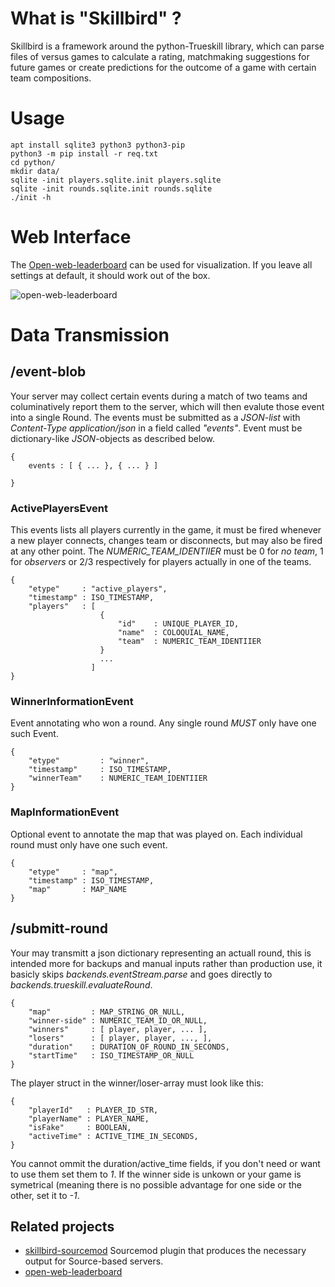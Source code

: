 # What is "Skillbird" ?
Skillbird is a framework around the python-Trueskill library, which can parse files of versus games to calculate a rating, matchmaking suggestions for future games or create predictions for the outcome of a game with certain team compositions.

# Usage

    apt install sqlite3 python3 python3-pip
    python3 -m pip install -r req.txt
    cd python/
    mkdir data/
    sqlite -init players.sqlite.init players.sqlite
    sqlite -init rounds.sqlite.init rounds.sqlite
    ./init -h

# Web Interface
The [Open-web-leaderboard](https://github.com/FAUSheppy/open-web-leaderboard) can be used for visualization. If you leave all settings at default, it should work out of the box.

![open-web-leaderboard](https://media.atlantishq.de/leaderboard-github-picture.png)


# Data Transmission
## /event-blob
Your server may collect certain events during a match of two teams and columinatively report them to the server, which will then evalute those event into a single Round. The events must be submitted as a *JSON-list* with *Content-Type application/json* in a field called *"events"*. Event must be dictionary-like *JSON*-objects as described below.

    {
        events : [ { ... }, { ... } ]

    }

### ActivePlayersEvent
This events lists all players currently in the game, it must be fired whenever a new player connects, changes team or disconnects, but may also be fired at any other point. The *NUMERIC_TEAM_IDENTIIER* must be 0 for *no team*, 1 for *observers* or 2/3 respectively for players actually in one of the teams.

    {
        "etype"     : "active_players",
        "timestamp" : ISO_TIMESTAMP,
        "players"   : [
                        {
                            "id"    : UNIQUE_PLAYER_ID,
                            "name"  : COLOQUIAL_NAME,
                            "team"  : NUMERIC_TEAM_IDENTIIER
                        }
                        ...
                      ]
    }

### WinnerInformationEvent
Event annotating who won a round. Any single round *MUST* only have one such Event.

    {
        "etype"         : "winner",
        "timestamp"     : ISO_TIMESTAMP,
        "winnerTeam"    : NUMERIC_TEAM_IDENTIIER
    }

### MapInformationEvent
Optional event to annotate the map that was played on. Each individual round must only have one such event.

    {
        "etype"     : "map",
        "timestamp" : ISO_TIMESTAMP,
        "map"       : MAP_NAME
    }

## /submitt-round
Your may transmitt a json dictionary representing an actuall round, this is intended more for backups and manual inputs rather than production use, it basicly skips *backends.eventStream.parse* and goes directly to *backends.trueskill.evaluateRound*.

    {
        "map"         : MAP_STRING_OR_NULL,
        "winner-side" : NUMERIC_TEAM_ID_OR_NULL,
        "winners"     : [ player, player, ... ],
        "losers"      : [ player, player, ..., ],
        "duration"    : DURATION_OF_ROUND_IN_SECONDS,
        "startTime"   : ISO_TIMESTAMP_OR_NULL
    }

The player struct in the winner/loser-array must look like this:

    {
        "playerId"   : PLAYER_ID_STR,
        "playerName" : PLAYER_NAME,
        "isFake"     : BOOLEAN,
        "activeTime" : ACTIVE_TIME_IN_SECONDS,
    }

You cannot ommit the duration/active\_time fields, if you don't need or want to use them set them to *1*. If the winner side is unkown or your game is symetrical (meaning there is no possible advantage for one side or the other, set it to *-1*.

## Related projects
- [skillbird-sourcemod](https://github.com/FAUSheppy/skillbird-sourcemod) Sourcemod plugin that produces the necessary output for Source-based servers.
- [open-web-leaderboard](https://github.com/FAUSheppy/open-web-leaderboard)

